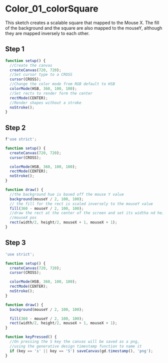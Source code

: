 # Color_01_colorSquare

This sketch creates a scalable square that mapped to the Mouse X. The fill of the background and the square are also mapped to the mouseY, although they are mapped inversely to each other.

## Step 1

```js
function setup() {
  //Create the canvas
  createCanvas(720, 720);
  //Set cursor type to a CROSS
  cursor(CROSS);
  //Change the color mode from RGB default to HSB
  colorMode(HSB, 360, 100, 100);
  //Set rects to render form the center
  rectMode(CENTER);
  //Render shapes without a stroke
  noStroke();
}
```

## Step 2

```js
f'use strict';

function setup() {
  createCanvas(720, 720);
  cursor(CROSS);

  colorMode(HSB, 360, 100, 100);
  rectMode(CENTER);
  noStroke();
}

function draw() {
  //the background hue is based off the mouse Y value
  background(mouseY / 2, 100, 100);
  // the fill for the rect is scaled inversely to the mouseY value
  fill(360 - mouseY / 2, 100, 100);
  //draw the rect at the center of the screen and set its widtha nd height based off the
  //mouseX pos
  rect(width/2, height/2, mouseX + 1, mouseX + 1);
}
```

## Step 3

```js
'use strict';

function setup() {
  createCanvas(720, 720);
  cursor(CROSS);

  colorMode(HSB, 360, 100, 100);
  rectMode(CENTER);
  noStroke();
}

function draw() {
  background(mouseY / 2, 100, 100);

  fill(360 - mouseY / 2, 100, 100);
  rect(width/2, height/2, mouseX + 1, mouseX + 1);
}

function keyPressed() {
  //On pressing the S key the canvas will be saved as a png,
  //using the generative design timestamp function to name it
  if (key == 's' || key == 'S') saveCanvas(gd.timestamp(), 'png');
}
```
